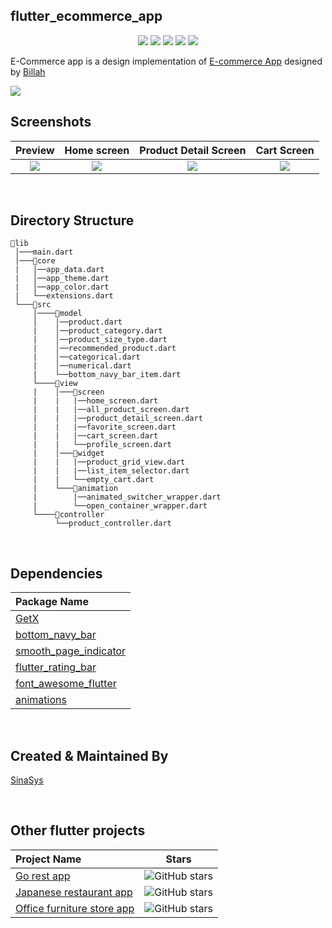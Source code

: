 ## flutter_ecommerce_app

<p align="center">
  <img src="https://img.shields.io/github/stars/SinaSys/flutter_ecommerce_app">
  <img src="https://img.shields.io/github/forks/SinaSys/flutter_ecommerce_app">
  <img src="https://img.shields.io/github/actions/workflow/status/SinaSys/flutter_ecommerce_app/main.yml?branch=master&label=CI%20&logo=github">
  <img src="https://img.shields.io/github/v/release/SinaSys/flutter_ecommerce_app?label=Release&logo=semantic-release">
  <img src="https://img.shields.io/github/last-commit/SinaSys/flutter_ecommerce_app?label=Last%20commit">
</p>



E-Commerce app is a design implementation of [E-commerce App](https://dribbble.com/shots/15550702-E-commerce-Mobile-App) designed by [Billah](https://dribbble.com/designermasum)

![](https://github.com/SinaSys/flutter_ecommerce_app/blob/master/screenshots/screenshot.png?raw=true)


## Screenshots

Preview                    |   Home screen             |  Product Detail Screen    |  Cart Screen
:-------------------------:|:-------------------------:|:-------------------------:|:-------------------------:
![](https://github.com/SinaSys/flutter_ecommerce_app/blob/master/screenshots/preview.gif?raw=true)|![](https://github.com/SinaSys/flutter_ecommerce_app/blob/master/screenshots/home_screen.png?raw=true)|![](https://github.com/SinaSys/flutter_ecommerce_app/blob/master/screenshots/detail_screen.png?raw=true)|![](https://github.com/SinaSys/flutter_ecommerce_app/blob/master/screenshots/cart_screen.png?raw=true)

<br/>

## Directory Structure
```
📂lib
 │───main.dart  
 │───📂core  
 |   │──app_data.dart
 |   │──app_theme.dart
 |   │──app_color.dart
 |   └──extensions.dart
 └───📂src
     │────📂model
     │    │──product.dart
     |    │──product_category.dart
     |    │──product_size_type.dart
     |    │──recommended_product.dart
     |    │──categorical.dart
     |    │──numerical.dart
     |    └──bottom_navy_bar_item.dart
     └────📂view
     |    │───📂screen
     |    |   |──home_screen.dart
     |    |   |──all_product_screen.dart
     |    |   |──product_detail_screen.dart
     |    |   |──favorite_screen.dart
     |    |   |──cart_screen.dart
     |    |   └──profile_screen.dart
     |    │───📂widget
     |    |   |──product_grid_view.dart
     |    |   |──list_item_selector.dart
     |    |   └──empty_cart.dart
     |    └───📂animation
     |        |──animated_switcher_wrapper.dart
     |        └──open_container_wrapper.dart
     └────📂controller
          └──product_controller.dart
```

<br/>

## Dependencies
Package Name        |
:-------------------------|
|[GetX](https://pub.dev/packages/get) 
|[bottom_navy_bar](https://pub.dev/packages/bottom_navy_bar) 
|[smooth_page_indicator](https://pub.dev/packages/smooth_page_indicator)
|[flutter_rating_bar](https://pub.dev/packages/flutter_rating_bar)
|[font_awesome_flutter](https://pub.dev/packages/font_awesome_flutter)
|[animations](https://pub.dev/packages/animations)

<br/>

## Created & Maintained By

[SinaSys](https://github.com/SinaSys) 

<br/>

##  Other flutter projects
 Project Name        |Stars        
:-------------------------|-------------------------
[Go rest app](https://github.com/SinaSys/flutter_go_rest_app)|![GitHub stars](https://img.shields.io/github/stars/SinaSys/flutter_go_rest_app?style=social)
[Japanese restaurant app](https://github.com/SinaSys/flutter_japanese_restaurant_app)| ![GitHub stars](https://img.shields.io/github/stars/SinaSys/flutter_japanese_restaurant_app?style=social)
|[Office furniture store app](https://github.com/SinaSys/flutter_office_furniture_store_app) |![GitHub stars](https://img.shields.io/github/stars/SinaSys/flutter_office_furniture_store_app?style=social)



